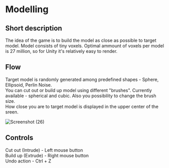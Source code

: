# Modelling

## Short description
The idea of the game is to build the model as close as possible to target model. Model consists of tiny voxels. Optimal ammount of voxels per model is 27 million, so for Unity it's relatively easy to render.

## Flow
Target model is randomly generated among predefined shapes  - Sphere, Ellipsoid, Perlin Noise.  
You can cut out or build up model using different "brushes". Currently available - spherical and cubic. Also you possibility to change the brush size.  
How close you are to target model is displayed in the upper center of the sreen.

![Screenshot (26)](https://user-images.githubusercontent.com/74894929/195610844-7df00b27-2192-430c-b665-446f20783acd.png)

## Controls

Cut out (Intrude) - Left mouse button  
Build up (Extrude) - Right mouse button  
Undo action - Ctrl + Z  
